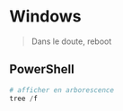 # Windows

>Dans le doute, reboot

## PowerShell

```powershell
# afficher en arborescence
tree /f
```
